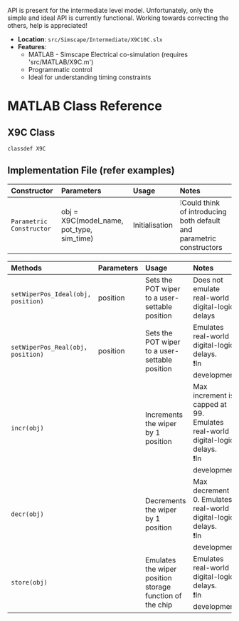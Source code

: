 API is present for the intermediate level model.
Unfortunately, only the simple and ideal API is currently functional. Working towards correcting the others, help is appreciated!

- **Location**: `src/Simscape/Intermediate/X9C10C.slx`
- **Features**:
  - MATLAB - Simscape Electrical co-simulation (requires 'src/MATLAB/X9C.m')
  - Programmatic control
  - Ideal for understanding timing constraints
 
# MATLAB Class Reference

## X9C Class
```
classdef X9C

```

## Implementation File (refer examples)
|Constructor       | Parameters   |  Usage  |  Notes  |
| :---- | :-------    | :------ |  :------ |
| `Parametric Constructor` | obj = X9C(model_name, pot_type, sim_time) | Initialisation  |  :grey_exclamation:Could think of introducing both default and parametric constructors  |

|Methods       | Parameters   |  Usage  |  Notes |
| :---- | :-------    | :------ |  :------ |
| `setWiperPos_Ideal(obj, position)` | position | Sets the POT wiper to a user-settable position | Does not emulate real-world digital-logic delays |
| `setWiperPos_Real(obj, position)` | position | Sets the POT wiper to a user-settable position | Emulates real-world digital-logic delays.<br>:exclamation:In development |
| `incr(obj)` |  | Increments the wiper by 1 position | Max increment is capped at 99. Emulates real-world digital-logic delays.<br>:exclamation:In development|
| `decr(obj)` |  | Decrements the wiper by 1 position | Max decrement is 0. Emulates real-world digital-logic delays.<br>:exclamation:In development|
| `store(obj)` |  | Emulates the wiper position storage function of the chip | Emulates real-world digital-logic delays.<br>:exclamation:In development|
